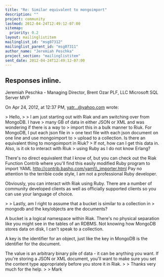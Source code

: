 ```yaml
---
title: "Re: Similar equivalent to mongoimport"
description: ""
project: community
lastmod: 2012-04-24T12:49:12-07:00
sitemap:
  priority: 0.2
layout: mailinglistitem
mailinglist_id: "msg07312"
mailinglist_parent_id: "msg07311"
author_name: "Jeremiah Peschka"
project_section: "mailinglistitem"
sent_date: 2012-04-24T12:49:12-07:00
---
```



Responses inline.
---
Jeremiah Peschka - Managing Director, Brent Ozar PLF, LLC
Microsoft SQL Server MVP

On Apr 24, 2012, at 12:37 PM, yatr...@yahoo.com wrote:

&gt; Hello,
&gt; 
&gt; I am just starting out with Riak and am switching over from MongoDB. I have 
&gt; many GB of data in either JSON or XML and was wondering if there is a way to 
&gt; import this in a bulk manner to Riuk. For MongoDB, I put each json file in 
&gt; one text file with each json document on one line and use mongoimport to 
&gt; upload to a collection. Is there an equivalent thing to mongoimport in Riuk? 
&gt; If not, how can I get this data in. Also, is it ok to interact with Riuk 
&gt; using Ruby as I do not know Erlang?

There's no direct equivalent that I know of, but you can check out the Riak 
Function Contrib where you'll find this easily modified Ruby program to import 
YAML http://contrib.basho.com/yaml\\_importer.html Pay no attention to the 
terrible code style, I am not a professional Ruby developer.

Obviously, you can interact with Riak using Ruby. There are a number of 
community developed clients as well as officially supported clients so you can 
use your language of choice.

&gt; 
&gt; Lastly, am I right to assume that a bucket is similar to a collection in 
&gt; mongodb and the key/objects are the documents?

A bucket is a logical namespace within Riak. There's no physical separation 
like you might see in the tables of an RDBMS. Not knowing how MongoDB stores 
data on disk, I can't speak to a collection.

A key is the identifier for an object, just like the key in MongoDB is the 
identifier for the document. 

The value is an arbitrary binary pile of data - it can be anything you want. If 
you're storing a JSON or XML document, you'll want to make sure you set the 
content type appropriately before you store it in Riak. 
&gt; 
&gt; Thanks very much for the help.
&gt; 
&gt; Mark
